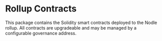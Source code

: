 # Rollup Contracts
This package contains the Solidity smart contracts deployed to the Nodle rollup. All contracts are upgradeable and may be managed by a configurable governance address.